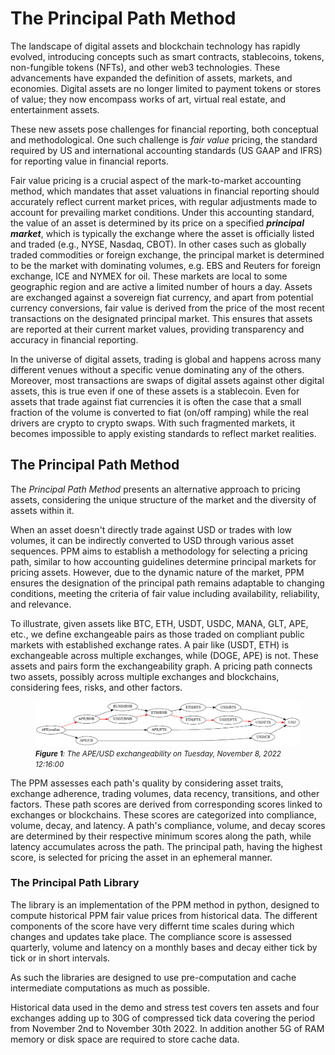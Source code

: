 # The Principal Path Method

The landscape of digital assets and blockchain technology has rapidly evolved, introducing concepts such as smart contracts, stablecoins, tokens, non-fungible tokens (NFTs), and other web3 technologies. These advancements have expanded the definition of assets, markets, and economies. Digital assets are no longer limited to payment tokens or stores of value; they now encompass works of art, virtual real estate, and entertainment assets.

These new assets pose challenges for financial reporting, both conceptual and methodological. One such challenge is _fair value_ pricing, the standard required by US and international accounting standards (US GAAP and IFRS) for reporting value in financial reports.

Fair value pricing is a crucial aspect of the mark-to-market accounting method, which mandates that asset valuations in financial reporting should accurately reflect current market prices, with regular adjustments made to account for prevailing market conditions. Under this accounting standard, the value of an asset is determined by its price on a specified **_principal market_**, which is typically the exchange where the asset is officially listed and traded (e.g., NYSE, Nasdaq, CBOT). In other cases such as globally traded commodities or foreign exchange, the principal market is determined to be the market with dominating volumes, e.g. EBS and Reuters for foreign exchange, ICE and NYMEX for oil. These markets are local to some geographic region and are active a limited number of hours a day. Assets are exchanged against a sovereign fiat currency, and apart from potential currency conversions, fair value is derived from the price of the most recent transactions on the designated principal market. This ensures that assets are reported at their current market values, providing transparency and accuracy in financial reporting.

In the universe of digital assets, trading is global and happens across many different venues without a specific venue dominating any of the others. Moreover, most transactions are swaps of digital assets against other digital assets, this is true even if one of these assets is a stablecoin. Even for assets that trade against fiat currencies it is often the case that a small fraction of the volume is converted to fiat (on/off ramping) while the real drivers are crypto to crypto swaps. With such fragmented markets, it becomes impossible to apply existing standards to reflect market realities.

## The Principal Path Method

The _Principal Path Method_ presents an alternative approach to pricing assets, considering the unique structure of the market and the diversity of assets within it.

When an asset doesn't directly trade against USD or trades with low volumes, it can be indirectly converted to USD through various asset sequences. PPM aims to establish a methodology for selecting a pricing path, similar to how accounting guidelines determine principal markets for pricing assets. However, due to the dynamic nature of the market, PPM ensures the designation of the principal path remains adaptable to changing conditions, meeting the criteria of fair value including availability, reliability, and relevance.

To illustrate, given assets like BTC, ETH, USDT, USDC, MANA, GLT, APE, etc., we define exchangeable pairs as those traded on compliant public markets with established exchange rates. A pair like (USDT, ETH) is exchangeable across multiple exchanges, while (DOGE, APE) is not. These assets and pairs form the exchangeability graph. A pricing path connects two assets, possibly across multiple exchanges and blockchains, considering fees, risks, and other factors. 
<figure>
  <img src="figures/APE_1667909760.png" alt="APE_1667909760">
  <figcaption>
    <small><em><strong>Figure 1</strong>: The APE/USD exchangeability on Tuesday, November 8, 2022 12:16:00</em></small>
  </figcaption>
</figure>

 <bf><bf>

The PPM assesses each path's quality by considering asset traits, exchange adherence, trading volumes, data recency, transitions, and other factors. These path scores are derived from corresponding scores linked to exchanges or blockchains. These scores are categorized into compliance, volume, decay, and latency. A path's compliance, volume, and decay scores are determined by their respective minimum scores along the path, while latency accumulates across the path. The principal path, having the highest score, is selected for pricing the asset in an ephemeral manner.

<!-- [APE_1667909760](figures/APE_1667909760.png) -->

### The Principal Path Library
The library is an implementation of the PPM method in python, designed to compute historical PPM fair value prices from historical data. The different components of the score have very differnt time scales during which changes and updates take place. The compliance score is assessed quarterly, volume and latency on a monthly bases and decay either tick by tick or in short intervals. 

As such the libraries are designed to use pre-computation and cache intermediate computations as much as possible. 

Historical data used in the demo and stress test covers ten assets and four exchanges adding up to 30G of compressed tick data covering the period from November 2nd to November 30th 2022. In addition another 5G of RAM memory or disk space are required to store cache data.